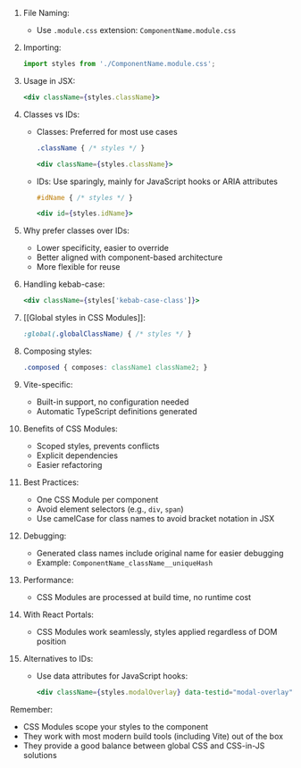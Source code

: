 
1. File Naming:
   - Use `.module.css` extension: `ComponentName.module.css`

2. Importing:
   ```javascript
   import styles from './ComponentName.module.css';
   ```

3. Usage in JSX:
   ```jsx
   <div className={styles.className}>
   ```

4. Classes vs IDs:
   - Classes: Preferred for most use cases
     ```css
     .className { /* styles */ }
     ```
     ```jsx
     <div className={styles.className}>
     ```
   - IDs: Use sparingly, mainly for JavaScript hooks or ARIA attributes
     ```css
     #idName { /* styles */ }
     ```
     ```jsx
     <div id={styles.idName}>
     ```

5. Why prefer classes over IDs:
   - Lower specificity, easier to override
   - Better aligned with component-based architecture
   - More flexible for reuse

6. Handling kebab-case:
   ```jsx
   <div className={styles['kebab-case-class']}>
   ```

7. [[Global styles in CSS Modules]]:
   ```css
   :global(.globalClassName) { /* styles */ }
   ```

8. Composing styles:
   ```css
   .composed { composes: className1 className2; }
   ```

9. Vite-specific:
   - Built-in support, no configuration needed
   - Automatic TypeScript definitions generated

10. Benefits of CSS Modules:
    - Scoped styles, prevents conflicts
    - Explicit dependencies
    - Easier refactoring

11. Best Practices:
    - One CSS Module per component
    - Avoid element selectors (e.g., `div`, `span`)
    - Use camelCase for class names to avoid bracket notation in JSX

12. Debugging:
    - Generated class names include original name for easier debugging
    - Example: `ComponentName_className__uniqueHash`

13. Performance:
    - CSS Modules are processed at build time, no runtime cost

14. With React Portals:
    - CSS Modules work seamlessly, styles applied regardless of DOM position

15. Alternatives to IDs:
    - Use data attributes for JavaScript hooks:
      ```jsx
      <div className={styles.modalOverlay} data-testid="modal-overlay">
      ```

Remember:
- CSS Modules scope your styles to the component
- They work with most modern build tools (including Vite) out of the box
- They provide a good balance between global CSS and CSS-in-JS solutions

